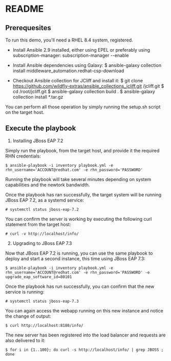 README
====

Prerequesites
----

To run this demo, you'll need a RHEL 8.4 system, registered.

* Install Ansible 2.9 installed, either using EPEL or preferably using subscription-manager:
    subscription-manager --enable
* Install Ansible dependencies using Galaxy:
    $ ansible-galaxy collection install middleware_automation.redhat-csp-download

* Checkout Ansible collection for JCliff and install it:
    $ git clone https://github.com/wildfly-extras/ansible_collections_jcliff.git /jcliff.git
    $ cd /root/jcliff.git
    $ ansible-galaxy collection build .
    $ ansible-galaxy collection install *.tar.gz

You can perform all those operation by simply running the setup.sh script on the target host.

Execute the playbook
----

1) Installing JBoss EAP 7.2

Simply run the playbook, from the target host, and provide it the required RHN credentials:

    $ ansible-playbook -i inventory playbook.yml -e rhn_username='ACCOUNT@redhat.com' -e rhn_password='PASSWORD'

Running the playbook will take several minutes depending on system capabilities and the newtork bandwidth.

Once the playbook has ran successfully, the target system will be running JBoss EAP 7.2, as a systemd service:

    # systemctl status jboss-eap-7.2

You can confirm the server is working by executing the following curl statement from the target host:

    # curl -v http://localhost/info/

2) Upgrading to JBoss EAP 7.3

Now that JBoss EAP 7.2 is running, you can use the same playbook to deploy and start a second instance, this time using JBoss EAP 7.3:

    $ ansible-playbook -i inventory playbook.yml -e rhn_username='ACCOUNT@redhat.com' -e rhn_password='PASSWORD' -e upgrade_eap_software_id=80101

Once the playbook has run successfully, you can confirm that the new service is running:

    # systemctl status jboss-eap-7.3

You can again access the webapp running on this new instance and notice the change of output:

    $ curl http://localhost:8180/info/

The new server has been registered into the load balancer and requests are also delivered to it:

    $ for i in {1..100}; do curl -s http://localhost/info/ | grep JBOSS ; done


